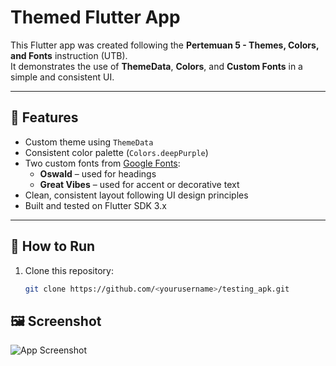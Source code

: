 # Themed Flutter App

This Flutter app was created following the **Pertemuan 5 - Themes, Colors, and Fonts** instruction (UTB).  
It demonstrates the use of **ThemeData**, **Colors**, and **Custom Fonts** in a simple and consistent UI.

---

## 🎨 Features
- Custom theme using `ThemeData`
- Consistent color palette (`Colors.deepPurple`)
- Two custom fonts from [Google Fonts](https://fonts.google.com):
  - **Oswald** – used for headings
  - **Great Vibes** – used for accent or decorative text
- Clean, consistent layout following UI design principles
- Built and tested on Flutter SDK 3.x

---

## 🧰 How to Run

1. Clone this repository:
   ```bash
   git clone https://github.com/<yourusername>/testing_apk.git

## 🖼️ Screenshot

![App Screenshot](screenshot.png)
